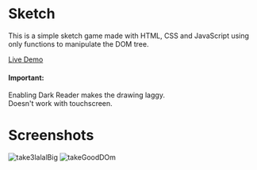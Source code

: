 # Sketch

<p>This is a simple sketch game made with HTML, CSS and JavaScript using only functions to manipulate the DOM tree.</p>
<a href="https://xvnoctix.github.io/Sketch/">Live Demo</a>
<h4 color="rgb(190, 0, 0)">Important:</h4>
<p>Enabling Dark Reader makes the drawing laggy.<br>
Doesn't work with touchscreen.</p>

# Screenshots

![take3lalalBig](https://user-images.githubusercontent.com/111386807/201340817-1957b223-4264-465b-a513-b7004fdee463.png)
![takeGoodDOm](https://user-images.githubusercontent.com/111386807/201349761-f392e88a-e835-428a-af2f-f2d30692e0a6.png)
